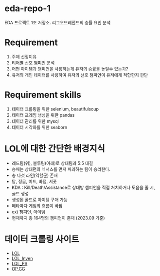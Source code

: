 # eda-repo-1
EDA 프로젝트 1조 저장소. 리그오브레전드의 승률 요인 분석

# Requirement
1. 주제 선정이유
2. 티어별 선호 챔피언 분석
3. 어떤 아이템과 챔피언을 사용하는게 유저의 승률을 높일수 있는가?
4. 유저의 개인 데이터를 사용하여 유저의 선호 챔피언이 유저에게 적합한지 판단

# Requirement skills
1. 데이터 크롤링을 위한 selenium, beautifulsoup
2. 데이터 프레임 생성을 위한 pandas
3. 데이터 관리를 위한 mysql
4. 데이터 시각화를 위한 seaborn

# LOL에 대한 간단한 배경지식
- 레드팀(위), 블루팀(아래)로 상대팀과  5:5 대결
- 승패는 상대편의 넥서스를 먼저 파괴하는 팀이 승리한다.     
- 총 다섯 라인(역할군) 존재 
 - 탑, 정글, 미드, 바텀, 서폿 
- KDA : Kill/Death/Assistance로 상대방 챔피언을 직접 처치하거나 도움을 줄 시, 골드 생성 
- 생성된 골드로 아이템 구매 가능 
- 메타마다 게임의 흐름이 바뀜
 - ex) 챔피언, 아이템
- 현재까지 총 164명의 챔피언이 존재 (2023.09 기준)

# 데이터 크롤링 사이트
- [LOL](https://www.leagueoflegends.com/ko-kr/champions/)
- [LOL_Inven](https://lol.inven.co.kr/dataninfo/item/list.php)
- [LOL_PS](https://lol.ps/)
- [OP.GG](https://www.op.gg/)
